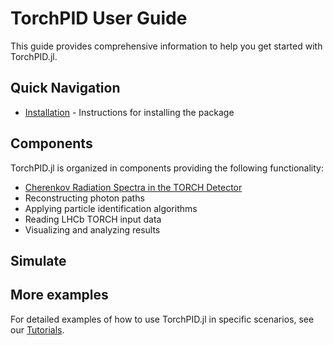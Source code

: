 
<a id='TorchPID-User-Guide'></a>

<a id='TorchPID-User-Guide-1'></a>

# TorchPID User Guide


This guide provides comprehensive information to help you get started with TorchPID.jl.


<a id='Quick-Navigation'></a>

<a id='Quick-Navigation-1'></a>

## Quick Navigation


  * [Installation](guide/installation.md) - Instructions for installing the package


<a id='Components'></a>

<a id='Components-1'></a>

## Components


TorchPID.jl is organized in components providing the following functionality:


  * [Cherenkov Radiation Spectra in the TORCH Detector](components/photonspectra.md)
  * Reconstructing photon paths
  * Applying particle identification algorithms
  * Reading LHCb TORCH input data
  * Visualizing and analyzing results


<a id='Simulate'></a>

<a id='Simulate-1'></a>

## Simulate


<a id='More-examples'></a>

<a id='More-examples-1'></a>

## More examples


For detailed examples of how to use TorchPID.jl in specific scenarios, see our [Tutorials](guide/tutorials.md).

